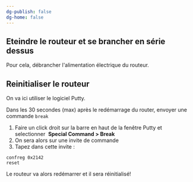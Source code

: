 ```yaml
---
dg-publish: false
dg-home: false
---
```

## Eteindre le routeur et se brancher en série dessus

Pour cela, débrancher l'alimentation électrique du routeur.

## Reinitialiser le routeur

On va  ici utiliser le logiciel Putty.

Dans les 30 secondes (max) après le redémarrage du router, envoyer une commande `break`

1. Faire un click droit sur la barre en haut de la fenêtre Putty et selectionner  **Special Command > Break**
2. On sera alors sur une invite de commande
3. Tapez dans cette invite : 
```
confreg 0x2142
reset
```

Le routeur va alors redémarrer et il sera réinitialisé! 

